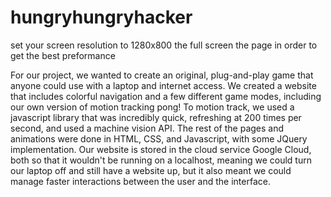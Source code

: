 # hungryhungryhacker

set your screen resolution to 1280x800 the full screen the page in order to get the best preformance

For our project, we wanted to create an original, plug-and-play game that anyone could use with a laptop and internet access. We created a website that includes colorful navigation and a few different game modes, including our own version of motion tracking pong! To motion track, we used a javascript library that was incredibly quick, refreshing at 200 times per second, and used a machine vision API. The rest of the pages and animations were done in HTML, CSS, and Javascript, with some JQuery implementation. Our website is stored in the cloud service Google Cloud, both so that it wouldn't be running on a localhost, meaning we could turn our laptop off and still have a website up, but it also meant we could manage faster interactions between the user and the interface.
